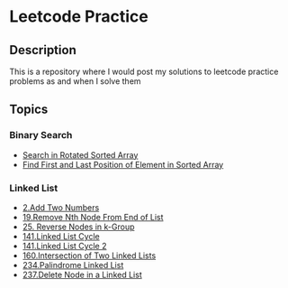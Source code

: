 # Leetcode Practice

## Description
This is a repository where I would post my solutions to leetcode practice problems as and when I solve them


## Topics 
### Binary Search
<ul>

  <li><a href="https://leetcode.com/problems/search-in-rotated-sorted-array/description/">Search in Rotated Sorted Array</a></li>
  <li><a href="https://leetcode.com/problems/find-first-and-last-position-of-element-in-sorted-array/">Find First and Last Position of Element in Sorted Array</a></li>
</ul>


### Linked List
<ul>
  <li><a href="https://leetcode.com/problems/add-two-numbers/description/">2.Add Two Numbers</a></li>
  <li><a href="https://leetcode.com/problems/remove-nth-node-from-end-of-list/description/">19.Remove Nth Node From End of List</a></li>
  <li><a href="https://leetcode.com/problems/reverse-nodes-in-k-group/description/">25. Reverse Nodes in k-Group</a></li>
  <li><a href="https://leetcode.com/problems/intersection-of-two-linked-lists/">141.Linked List Cycle</a></li>
  <li><a href="https://leetcode.com/problems/linked-list-cycle-ii/">141.Linked List Cycle 2</a></li>
  <li><a href="https://leetcode.com/problems/linked-list-cycle/">160.Intersection of Two Linked Lists</a></li>
  <li><a href="https://leetcode.com/problems/palindrome-linked-list/description/">234.Palindrome Linked List</a></li>
  <li><a href="https://leetcode.com/problems/delete-node-in-a-linked-list/description/">237.Delete Node in a Linked List</a></li>
<ul>
